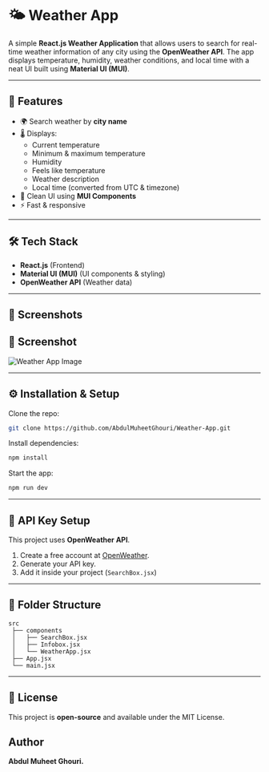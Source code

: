 # 🌤️ Weather App

A simple **React.js Weather Application** that allows users to search
for real-time weather information of any city using the **OpenWeather
API**. The app displays temperature, humidity, weather conditions, and
local time with a neat UI built using **Material UI (MUI)**.

------------------------------------------------------------------------

## 🚀 Features

-   🌍 Search weather by **city name**
-   🌡️ Displays:
    -   Current temperature
    -   Minimum & maximum temperature
    -   Humidity
    -   Feels like temperature
    -   Weather description
    -   Local time (converted from UTC & timezone)
-   🎨 Clean UI using **MUI Components**
-   ⚡ Fast & responsive

------------------------------------------------------------------------

## 🛠️ Tech Stack

-   **React.js** (Frontend)
-   **Material UI (MUI)** (UI components & styling)
-   **OpenWeather API** (Weather data)

------------------------------------------------------------------------

## 📸 Screenshots

## 📸 Screenshot

![Weather App Image](https://github.com/AbdulMuheetGhouri/Weather-App/blob/main/assets/weather.png?raw=true)


------------------------------------------------------------------------

## ⚙️ Installation & Setup

Clone the repo:

``` bash
git clone https://github.com/AbdulMuheetGhouri/Weather-App.git
```

Install dependencies:

``` bash
npm install
```

Start the app:

``` bash
npm run dev
```

------------------------------------------------------------------------

## 🔑 API Key Setup

This project uses **OpenWeather API**.
1. Create a free account at [OpenWeather](https://openweathermap.org/).
2. Generate your API key.
3. Add it inside your project (`SearchBox.jsx`)
------------------------------------------------------------------------

## 📂 Folder Structure

    src
     ├── components
     │   ├── SearchBox.jsx
     │   ├── Infobox.jsx
     │   └── WeatherApp.jsx
     ├── App.jsx
     └── main.jsx

------------------------------------------------------------------------

## 📜 License

This project is **open-source** and available under the MIT License.


## Author
**Abdul Muheet Ghouri.**
